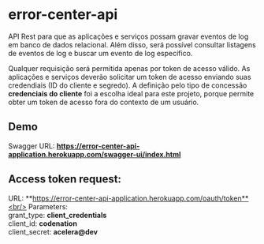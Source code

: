 # error-center-api
API Rest para que as aplicações e serviços possam gravar eventos de log em banco de dados relacional. Além disso, será possível consultar listagens de eventos de log e buscar um evento de log específico.

Qualquer requisição será permitida apenas por token de acesso válido. As aplicações e serviços deverão solicitar um token de acesso enviando suas credendiais (ID do cliente e segredo). A definição pelo tipo de concessão **credenciais do cliente** foi a escolha ideal para este projeto, porque permite obter um token de acesso fora do contexto de um usuário.

## Demo

Swagger URL: **https://error-center-api-application.herokuapp.com/swagger-ui/index.html**

## Access token request:
URL: **https://error-center-api-application.herokuapp.com/oauth/token**<br/>
Parameters:<br/>
grant_type: **client_credentials**<br/>
client_id: **codenation**<br/>
client_secret: **acelera@dev**<br/>
